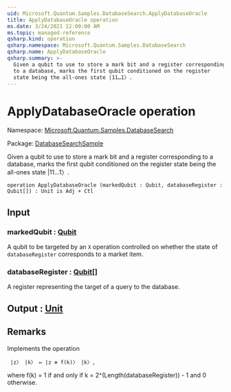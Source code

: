 ```yaml
---
uid: Microsoft.Quantum.Samples.DatabaseSearch.ApplyDatabaseOracle
title: ApplyDatabaseOracle operation
ms.date: 3/24/2021 12:00:00 AM
ms.topic: managed-reference
qsharp.kind: operation
qsharp.namespace: Microsoft.Quantum.Samples.DatabaseSearch
qsharp.name: ApplyDatabaseOracle
qsharp.summary: >-
  Given a qubit to use to store a mark bit and a register corresponding
  to a database, marks the first qubit conditioned on the register
  state being the all-ones state |11…1〉.
---
```


# ApplyDatabaseOracle operation

Namespace: [Microsoft.Quantum.Samples.DatabaseSearch](xref:Microsoft.Quantum.Samples.DatabaseSearch)

Package: [DatabaseSearchSample](https://nuget.org/packages/DatabaseSearchSample)


Given a qubit to use to store a mark bit and a register correspondingto a database, marks the first qubit conditioned on the registerstate being the all-ones state |11…1〉.

```qsharp
operation ApplyDatabaseOracle (markedQubit : Qubit, databaseRegister : Qubit[]) : Unit is Adj + Ctl
```


## Input

### markedQubit : [Qubit](xref:microsoft.quantum.lang-ref.qubit)

A qubit to be targeted by an `X` operation controlled on whetherthe state of `databaseRegister` corresponds to a market item.


### databaseRegister : [Qubit](xref:microsoft.quantum.lang-ref.qubit)[]

A register representing the target of a query to the database.



## Output : [Unit](xref:microsoft.quantum.lang-ref.unit)



## Remarks

Implements the operation     |z〉 |k〉 ↦ |z ⊕ f(k)〉 |k〉,where f(k) = 1 if and only if k = 2^(Length(databaseRegister)) - 1 and0 otherwise.